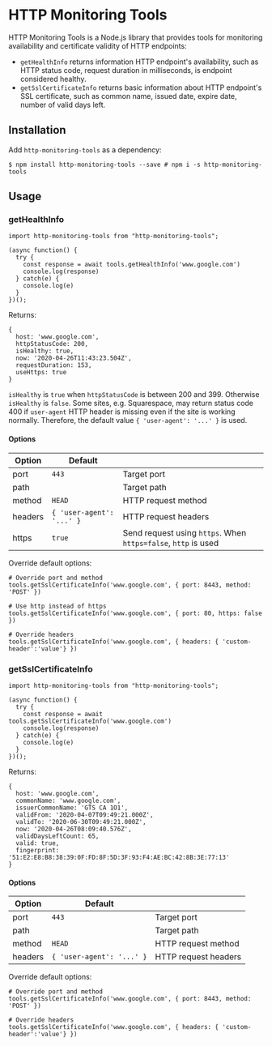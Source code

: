 

# HTTP Monitoring Tools

HTTP Monitoring Tools is a Node.js library that provides tools for monitoring
availability and certificate validity of HTTP endpoints:

*  `getHealthInfo` returns information HTTP endpoint's availability, such as HTTP status code, request duration in milliseconds, is endpoint considered healthy.
* `getSslCertificateInfo` returns basic information about HTTP endpoint's SSL
certificate, such as common name, issued date, expire date, number of valid
days left.

## Installation

Add `http-monitoring-tools` as a dependency:

```
$ npm install http-monitoring-tools --save # npm i -s http-monitoring-tools
```

## Usage

### getHealthInfo
```
import http-monitoring-tools from "http-monitoring-tools";

(async function() {
  try {
    const response = await tools.getHealthInfo('www.google.com')
    console.log(response)
  } catch(e) {
    console.log(e)
  }
})();

```
Returns:
```
{
  host: 'www.google.com',
  httpStatusCode: 200,
  isHealthy: true,
  now: '2020-04-26T11:43:23.504Z',
  requestDuration: 153,
  useHttps: true
}
```

`isHealthy` is `true` when `httpStatusCode` is between 200 and 399. Otherwise
`isHealthy` is `false`. Some sites, e.g. Squarespace, may return status code
400 if `user-agent` HTTP header is missing even if the site is working normally.
Therefore, the default value `{ 'user-agent': '...' }` is used.

#### Options
| Option | Default | |
|--|--|--|
| port | `443` | Target port |
| path | ` ` | Target path |
| method | `HEAD` | HTTP request method |
| headers | `{ 'user-agent': '...' }` | HTTP request headers |
| https | `true` | Send request using `https`. When `https=false`, `http` is used  |

Override default options:
```
# Override port and method
tools.getSslCertificateInfo('www.google.com', { port: 8443, method: 'POST' })

# Use http instead of https
tools.getSslCertificateInfo('www.google.com', { port: 80, https: false })

# Override headers
tools.getSslCertificateInfo('www.google.com', { headers: { 'custom-header':'value'} })
```
### getSslCertificateInfo
```
import http-monitoring-tools from "http-monitoring-tools";

(async function() {
  try {
    const response = await tools.getSslCertificateInfo('www.google.com')
    console.log(response)
  } catch(e) {
    console.log(e)
  }
})();

```
Returns:
```
{
  host: 'www.google.com',
  commonName: 'www.google.com',
  issuerCommonName: 'GTS CA 1O1',
  validFrom: '2020-04-07T09:49:21.000Z',
  validTo: '2020-06-30T09:49:21.000Z',
  now: '2020-04-26T08:09:40.576Z',
  validDaysLeftCount: 65,
  valid: true,
  fingerprint: '51:E2:E8:B8:38:39:0F:FD:8F:5D:3F:93:F4:AE:BC:42:8B:3E:77:13'
}
```

#### Options
| Option | Default | |
|--|--|--|
| port | `443` | Target port |
| path | ` ` | Target path |
| method | `HEAD` | HTTP request method |
| headers | `{ 'user-agent': '...' }` | HTTP request headers |

Override default options:
```
# Override port and method
tools.getSslCertificateInfo('www.google.com', { port: 8443, method: 'POST' })

# Override headers
tools.getSslCertificateInfo('www.google.com', { headers: { 'custom-header':'value'} })
```
